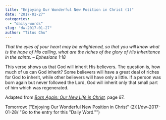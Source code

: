 ```yaml
---
title: "Enjoying Our Wonderful New Position in Christ (1)"
date: "2017-01-27"
categories: 
  - "daily-words"
slug: "dw-2017-01-27"
author: "Titus Chu"
---
```


_That the eyes of your heart may be enlightened, so that you will know what is the hope of His calling, what are the riches of the glory of His inheritance in the saints._ _– Ephesians 1:18_

This verse shows us that God will inherit His believers. The question is, how much of us can God inherit? Some believers will have a great deal of riches for God to inherit, while other believers will have only a little. If a person was born again but never followed the Lord, God will inherit only that small part of him which was regenerated.

Adapted from _[Born Again: Our New Life in Christ](/book-born-again/ "Go to the listing for this book."),_ page 67.

Tomorrow: ["Enjoying Our Wonderful New Position in Christ" (2)](/dw-2017-01-28/ "Go to the entry for this "Daily Word."")
